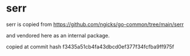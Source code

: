 # serr

serr is copied from https://github.com/ngicks/go-common/tree/main/serr

and vendored here as an internal package.

copied at commit hash f3435a51cb4fa43dbcd0ef377f34fcfba9ff975f